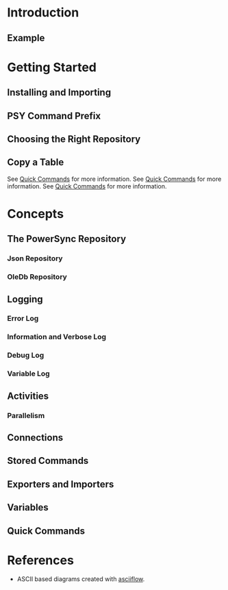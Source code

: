 # Introduction
## Example
# Getting Started
## Installing and Importing
## PSY Command Prefix
## Choosing the Right Repository
## Copy a Table
See [Quick Commands](#quick-commands) for more information.
See [Quick Commands](##logging) for more information.
See [Quick Commands](#logging) for more information.
# Concepts
## The PowerSync Repository
### Json Repository
### OleDb Repository
## Logging
### Error Log
### Information and Verbose Log
### Debug Log
### Variable Log
## Activities
### Parallelism
## Connections
## Stored Commands
## Exporters and Importers
## Variables
## Quick Commands
# References
 - ASCII based diagrams created with [asciiflow](http://asciiflow.com).
